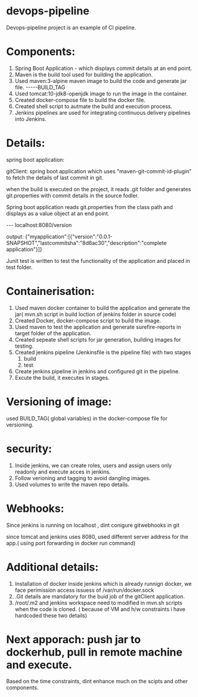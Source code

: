 # devops-pipeline

Devops-pipeline project is an example of CI pipeline.

Components:
==========

1. Spring Boot Application - which displays commit details at an end point.
2. Maven is the build tool used for building the application.
3. Used maven:3-alpine maven image to build the code and generate jar file.  -----BUILD_TAG
4. Used tomcat:10-jdk8-openjdk image to run the image in the container.
5. Created docker-compose file to build the docker file.
6. Created shell script to autmate the build and execution process.
7. Jenkins pipelines are used for integrating continuous delivery pipelines into Jenkins.

Details:
========
 
 spring boot application:
 
 gitClient: spring boot application which uses "maven-git-commit-id-plugin" to fetch the details of last commit in git.
 
 when the build is executed on the project, it reads .git folder and generates git.properties with commit details in the source fodler.
 
 Spring boot application reads git.properties from the class path and displays as a value object at an end point.
 
 --- localhost:8080/version
 
 output:   {"myapplication":[{"version":"0.0.1-SNAPSHOT","lastcommitsha":"8d6ac30","description":"complete application"}]}
 
 Junit test is written to test the functionality of the application and placed in test folder.
 
 Containerisation:
 ================
 
 1. Used maven docker container to build the application and generate the jar( mvn.sh script in build loction of jenkins folder in source code)
 2. Created Docker, docker-compose script to build the image.
 3. Used maven to test the application and generate surefire-reports in target folder of the application.
 4. Created sepeate shell scripts for jar generation, building images for testing.
 5. Created jenkins pipeline (Jenkinsfile is the pipeline file) with two stages 
      1. build
      2. test
 6. Create jenkins pipeline in jenkins and configured git in the pipeline.
 7. Excute the build, it executes in stages.
 
 Versioning of image: 
 ==================
 used BUILD_TAG( global variables)  in the docker-compose file for versioning.
 
 security:
 =========
  1. Inside jenkins, we can create roles, users and assign users only readonly and execute acces in jenkins.
  2. Follow verioning and tagging to avoid dangling images.
  3. Used volumes to write the maven repo details.
  
  
  Webhooks:
  ==========
   Since jenkins is running on localhost , dint conigure gitwebhooks in git
   
   since tomcat and jenkins uses 8080, used different server address for the app.( using port forwarding in docker run command)
   

 
 
Additional details:
 =======
 
1.   Installation of docker inside jenkins which is already runnign docker, we face perimission access issuess of /var/run/docker.sock
2.   .Git details are mandatory for the buid job of the gitClient application.
3.    /root/.m2 and jenkins workspace need to modified in mvn.sh scripts when the code is cloned. ( because of VM and h/w constraints i have hardcoded these two details)
 
 
 Next apporach:  push jar to dockerhub, pull in remote machine and execute.
 ============= 
 
 Based on the time constraints, dint enhance much on the scipts and other components.
 
 
 
 

 
 
